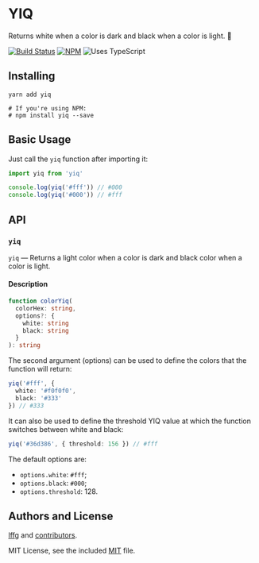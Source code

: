 # YIQ

Returns white when a color is dark and black when a color is light. 🎨

[![Build Status](https://circleci.com/gh/lffg/yiq.svg?style=svg)](https://circleci.com/gh/lffg/yiq)
[![NPM](https://img.shields.io/npm/v/yiq.svg?logo=npm)](https://npmjs.org/package/yiq)
![Uses TypeScript](https://img.shields.io/badge/Uses-Typescript-294E80.svg)

## Installing

```shell
yarn add yiq

# If you're using NPM:
# npm install yiq --save
```

## Basic Usage

Just call the `yiq` function after importing it:

```typescript
import yiq from 'yiq'

console.log(yiq('#fff')) // #000
console.log(yiq('#000')) // #fff
```

## API

### `yiq`

`yiq` — Returns a light color when a color is dark and black color when a color is light.

#### Description

```typescript
function colorYiq(
  colorHex: string,
  options?: {
    white: string
    black: string
  }
): string
```

The second argument (options) can be used to define the colors that the function will return:

```typescript
yiq('#fff', {
  white: '#f0f0f0',
  black: '#333'
}) // #333
```

It can also be used to define the threshold YIQ value at which the function switches between white and black:
```typescript
yiq('#36d386', { threshold: 156 }) // #fff
```

The default options are:

- `options.white`: `#fff`;
- `options.black`: `#000`;
- `options.threshold`: 128.

## Authors and License

[lffg](https://github.com/lffg) and [contributors](https://github.com/lffg/yiq/graphs/contributors).

MIT License, see the included [MIT](https://github.com/lffg/yiq/blob/master/LICENSE) file.
